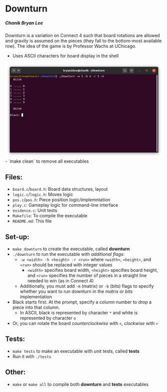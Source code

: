 # Downturn
##### Chanik Bryan Lee

Downturn is a variation on Connect 4 such that board rotations are allowed and
gravity is assumed on the pieces (they fall to the bottom-most available row).
The idea of the game is by Professor Wachs at UChicago.
 - Uses ASCII characters for board display in the shell
 <img src="images/board_display.png" alt="sample board layout in ASCII" width="800"/>
 - `make clean` to remove all executables

## Files:
 - `board.c`/`board.h`: Board data structures, layout
 - `logic.c`/`logic.h`: Moves logic
 - `pos.c`/`pos.h`: Piece position logic/implemntation
 - `play.c`: Gameplay logic for command-line interface
 - `evidence.c`: Unit tests
 - `Makefile`: To compile the executable
 - `README.md`: This file

## Set-up:
 - `make downturn` to create the executable, called **downturn**
 - `./downturn` to run the executable with *additional flags*:
   - `-w <width> -h <height> -r <run>` where `<width>`, `<height>`, and `<run>` should be replaced with integer values
     - `<width>` specifies board width, `<height>` specifies board height,
       and `<run>` specifies the number of pieces in a straight line needed to win (as in Connect 4)
   - Additionally, you must add `-m` (matrix) or `-b` (bits) flags to specify whether you 
     want to run downturn in the *matrix* or *bits* implementation
 - Black starts first. At the prompt, specify a column number to drop a piece into that column.
   - In ASCII, black is represented by character `*` and white is represented by character `o`
 - Or, you can rotate the board *counterclockwise* with `<`, *clockwise* with `>`

## Tests:
 - `make tests` to make an executable with unit tests, called **tests**
 - Run it with `./tests`

## Other:
  - `make` or `make all` to compile both **downturn** and **tests** executables
